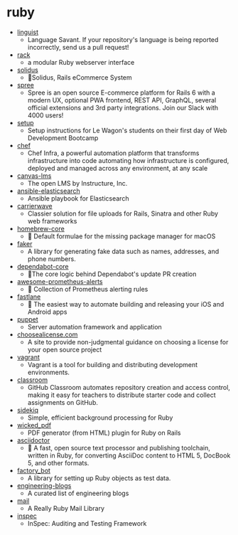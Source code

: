 # ruby
- [linguist](https://github.com/github/linguist)
  - Language Savant. If your repository's language is being reported incorrectly, send us a pull request!
- [rack](https://github.com/rack/rack)
  - a modular Ruby webserver interface
- [solidus](https://github.com/solidusio/solidus)
  - 🛒Solidus, Rails eCommerce System
- [spree](https://github.com/spree/spree)
  - Spree is an open source E-commerce platform for Rails 6 with a modern UX, optional PWA frontend, REST API, GraphQL, several official extensions and 3rd party integrations. Join our Slack with 4000 users!
- [setup](https://github.com/lewagon/setup)
  - Setup instructions for Le Wagon's students on their first day of Web Development Bootcamp
- [chef](https://github.com/chef/chef)
  - Chef Infra, a powerful automation platform that transforms infrastructure into code automating how infrastructure is configured, deployed and managed across any environment, at any scale
- [canvas-lms](https://github.com/instructure/canvas-lms)
  - The open LMS by Instructure, Inc.
- [ansible-elasticsearch](https://github.com/elastic/ansible-elasticsearch)
  - Ansible playbook for Elasticsearch
- [carrierwave](https://github.com/carrierwaveuploader/carrierwave)
  - Classier solution for file uploads for Rails, Sinatra and other Ruby web frameworks
- [homebrew-core](https://github.com/Homebrew/homebrew-core)
  - 🍻 Default formulae for the missing package manager for macOS
- [faker](https://github.com/faker-ruby/faker)
  - A library for generating fake data such as names, addresses, and phone numbers.
- [dependabot-core](https://github.com/dependabot/dependabot-core)
  - 🤖The core logic behind Dependabot's update PR creation
- [awesome-prometheus-alerts](https://github.com/samber/awesome-prometheus-alerts)
  - 🚨 Collection of Prometheus alerting rules
- [fastlane](https://github.com/fastlane/fastlane)
  - 🚀 The easiest way to automate building and releasing your iOS and Android apps
- [puppet](https://github.com/puppetlabs/puppet)
  - Server automation framework and application
- [choosealicense.com](https://github.com/github/choosealicense.com)
  - A site to provide non-judgmental guidance on choosing a license for your open source project
- [vagrant](https://github.com/hashicorp/vagrant)
  - Vagrant is a tool for building and distributing development environments.
- [classroom](https://github.com/education/classroom)
  - GitHub Classroom automates repository creation and access control, making it easy for teachers to distribute starter code and collect assignments on GitHub.
- [sidekiq](https://github.com/mperham/sidekiq)
  - Simple, efficient background processing for Ruby
- [wicked_pdf](https://github.com/mileszs/wicked_pdf)
  - PDF generator (from HTML) plugin for Ruby on Rails
- [asciidoctor](https://github.com/asciidoctor/asciidoctor)
  - 💎 A fast, open source text processor and publishing toolchain, written in Ruby, for converting AsciiDoc content to HTML 5, DocBook 5, and other formats.
- [factory_bot](https://github.com/thoughtbot/factory_bot)
  - A library for setting up Ruby objects as test data.
- [engineering-blogs](https://github.com/kilimchoi/engineering-blogs)
  - A curated list of engineering blogs
- [mail](https://github.com/mikel/mail)
  - A Really Ruby Mail Library
- [inspec](https://github.com/inspec/inspec)
  - InSpec: Auditing and Testing Framework
